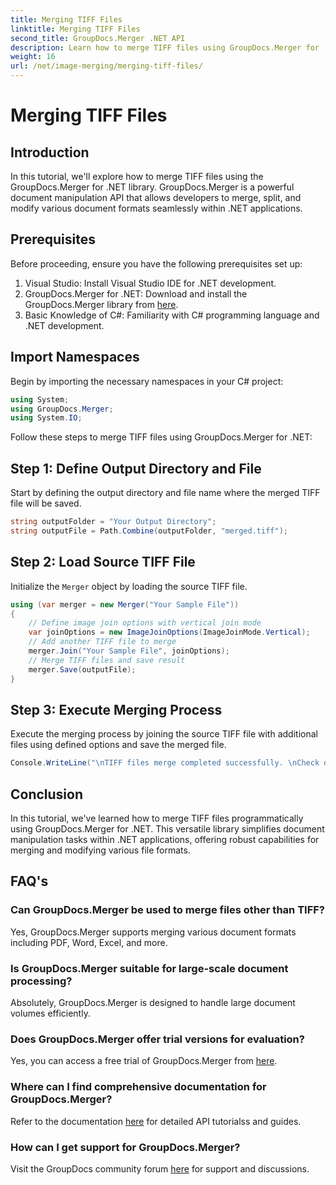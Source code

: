 ```yaml
---
title: Merging TIFF Files
linktitle: Merging TIFF Files
second_title: GroupDocs.Merger .NET API
description: Learn how to merge TIFF files using GroupDocs.Merger for .NET. Merge, split, and modify documents seamlessly within your .NET applications.
weight: 16
url: /net/image-merging/merging-tiff-files/
---
```


# Merging TIFF Files

## Introduction
In this tutorial, we'll explore how to merge TIFF files using the GroupDocs.Merger for .NET library. GroupDocs.Merger is a powerful document manipulation API that allows developers to merge, split, and modify various document formats seamlessly within .NET applications.
## Prerequisites
Before proceeding, ensure you have the following prerequisites set up:
1. Visual Studio: Install Visual Studio IDE for .NET development.
2. GroupDocs.Merger for .NET: Download and install the GroupDocs.Merger library from [here](https://releases.groupdocs.com/merger/net/).
3. Basic Knowledge of C#: Familiarity with C# programming language and .NET development.

## Import Namespaces
Begin by importing the necessary namespaces in your C# project:
```csharp
using System; 
using GroupDocs.Merger;
using System.IO;
```

Follow these steps to merge TIFF files using GroupDocs.Merger for .NET:
## Step 1: Define Output Directory and File
Start by defining the output directory and file name where the merged TIFF file will be saved.
```csharp
string outputFolder = "Your Output Directory";
string outputFile = Path.Combine(outputFolder, "merged.tiff");
```
## Step 2: Load Source TIFF File
Initialize the `Merger` object by loading the source TIFF file.
```csharp
using (var merger = new Merger("Your Sample File"))
{
    // Define image join options with vertical join mode
    var joinOptions = new ImageJoinOptions(ImageJoinMode.Vertical);
    // Add another TIFF file to merge
    merger.Join("Your Sample File", joinOptions);
    // Merge TIFF files and save result
    merger.Save(outputFile);
}
```
## Step 3: Execute Merging Process
Execute the merging process by joining the source TIFF file with additional files using defined options and save the merged file.
```csharp
Console.WriteLine("\nTIFF files merge completed successfully. \nCheck output in {0}", outputFolder);
```

## Conclusion
In this tutorial, we've learned how to merge TIFF files programmatically using GroupDocs.Merger for .NET. This versatile library simplifies document manipulation tasks within .NET applications, offering robust capabilities for merging and modifying various file formats.

## FAQ's
### Can GroupDocs.Merger be used to merge files other than TIFF?
Yes, GroupDocs.Merger supports merging various document formats including PDF, Word, Excel, and more.
### Is GroupDocs.Merger suitable for large-scale document processing?
Absolutely, GroupDocs.Merger is designed to handle large document volumes efficiently.
### Does GroupDocs.Merger offer trial versions for evaluation?
Yes, you can access a free trial of GroupDocs.Merger from [here](https://releases.groupdocs.com/).
### Where can I find comprehensive documentation for GroupDocs.Merger?
Refer to the documentation [here](https://tutorials.groupdocs.com/merger/net/) for detailed API tutorialss and guides.
### How can I get support for GroupDocs.Merger?
Visit the GroupDocs community forum [here](https://forum.groupdocs.com/c/merger/32) for support and discussions.
